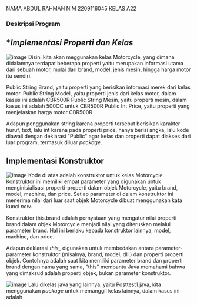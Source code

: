 NAMA ABDUL RAHMAN
NIM 2209116045
KELAS A22

### **Deskripsi Program**

## **Implementasi Properti dan Kelas*
![image](https://github.com/Udinkosd/pbo-post-test-1/assets/126738691/42666b96-4f7b-4843-a0cf-0f3117f433a3)
Disini kita akan meggunakan kelas Motorcycle, yang dimana didalamnya terdapat beberapa properti yaitu merupakan informasi utama
dari sebuah motor, mulai dari brand, model, jenis mesin, hingga harga motor itu sendiri.

Public String Brand, yaitu properti yang berisikan informasi merek dari kelas motor.
Public String Model, yaitu properti jenis dari kelas motor, dalam kasus ini adalah CBR500R
Public String Mesin, yaitu properti mesin, dalam kasus ini adalah 500CC untuk CBR500R
Public Int Price, yaitu properti yang menjelaskan harga motor CBR500R

Adapun penggunakan string karena properti tersebut berisikan karakter huruf, text, lalu int karena pada properti price, hanya berisi
angka, lalu kode diawali dengan deklarasi "Public" agar kelas dan properti dapat diakses dari luar program, termasuk diluar _package_.

## **Implementasi Konstruktor**
![image](https://github.com/Udinkosd/pbo-post-test-1/assets/126738691/a85ed58a-1041-48a7-aa1e-8a32d158ae2b)
Kode di atas adalah konstruktor untuk kelas Motorcycle. Konstruktor ini memiliki empat parameter yang digunakan untuk menginisialisasi
properti-properti dalam objek Motorcycle, yaitu brand, model, machine, dan price. Setiap parameter di dalam konstruktor ini menerima
nilai dari luar saat objek Motorcycle dibuat menggunakan kata kunci _new_.

Konstruktor this.brand adalah pernyataan yang mengatur nilai properti brand dalam objek Motorcycle menjadi nilai yang diteruskan melalui
parameter brand. Hal ini berlaku kepada konstruktor lainnya, model, machine, dan price.

Adapun deklarasi _this__ digunakan untuk membedakan antara parameter-parameter konstruktor (misalnya, brand, model, dll.) dan properti
properti objek. Contohnya adalah saat kita memiliki parameter brand dan properti brand dengan nama yang sama, "this" membantu Java
memahami bahwa yang dimaksud adalah properti objek, bukan parameter konstruktor.

![image](https://github.com/Udinkosd/pbo-post-test-1/assets/126738691/49412485-2cf2-4193-b129-320c53775410)
Lalu dikelas java yang lainnya, yaitu Posttest1.java, kita menggunakan _package_ untuk memanggil kelas lainnya, dalam kasus ini adalah 
